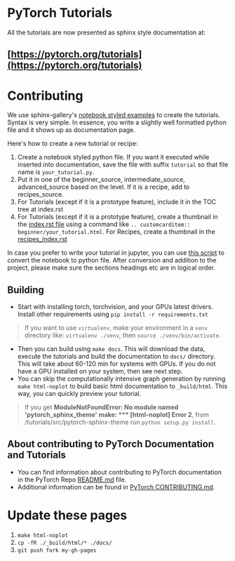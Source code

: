 # PyTorch Tutorials


All the tutorials are now presented as sphinx style documentation at:

## [https://pytorch.org/tutorials](https://pytorch.org/tutorials)



# Contributing

We use sphinx-gallery's [notebook styled examples](https://sphinx-gallery.github.io/stable/tutorials/index.html) to create the tutorials. Syntax is very simple. In essence, you write a slightly well formatted python file and it shows up as documentation page.

Here's how to create a new tutorial or recipe:
1. Create a notebook styled python file. If you want it executed while inserted into documentation, save the file with suffix `tutorial` so that file name is `your_tutorial.py`.
2. Put it in one of the beginner_source, intermediate_source, advanced_source based on the level. If it is a recipe, add to recipes_source.
2. For Tutorials (except if it is a prototype feature), include it in the TOC tree at index.rst
3. For Tutorials (except if it is a prototype feature), create a thumbnail in the [index.rst file](https://github.com/pytorch/tutorials/blob/master/index.rst) using a command like `.. customcarditem:: beginner/your_tutorial.html`. For Recipes, create a thumbnail in the [recipes_index.rst](https://github.com/pytorch/tutorials/blob/master/recipes_source/recipes_index.rst)

In case you prefer to write your tutorial in jupyter, you can use [this script](https://gist.github.com/chsasank/7218ca16f8d022e02a9c0deb94a310fe) to convert the notebook to python file. After conversion and addition to the project, please make sure the sections headings etc are in logical order.

## Building

- Start with installing torch, torchvision, and your GPUs latest drivers. Install other requirements using `pip install -r requirements.txt`

> If you want to use `virtualenv`, make your environment in a `venv` directory like: `virtualenv ./venv`, then `source ./venv/bin/activate`.

- Then you can build using `make docs`. This will download the data, execute the tutorials and build the documentation to `docs/` directory. This will take about 60-120 min for systems with GPUs. If you do not have a GPU installed on your system, then see next step.
- You can skip the computationally intensive graph generation by running `make html-noplot` to build basic html documentation to `_build/html`. This way, you can quickly preview your tutorial.

> If you get **ModuleNotFoundError: No module named 'pytorch_sphinx_theme' make: *** [html-noplot] Error 2**, from /tutorials/src/pytorch-sphinx-theme run `python setup.py install`. 


## About contributing to PyTorch Documentation and Tutorials
* You can find information about contributing to PyTorch documentation in the 
PyTorch Repo [README.md](https://github.com/pytorch/pytorch/blob/master/README.md) file. 
* Additional information can be found in [PyTorch CONTRIBUTING.md](https://github.com/pytorch/pytorch/blob/master/CONTRIBUTING.md).

# Update these pages

1. `make html-noplot`
2. `cp -fR ./_build/html/* ./docs/`
3. `git push fork my-gh-pages`